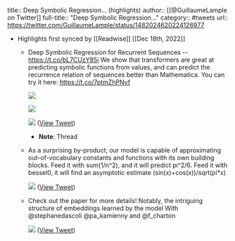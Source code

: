 title:: Deep Symbolic Regression... (highlights)
author:: [[@GuillaumeLample on Twitter]]
full-title:: "Deep Symbolic Regression..."
category:: #tweets
url:: https://twitter.com/GuillaumeLample/status/1482024620224126977

- Highlights first synced by [[Readwise]] [[Dec 18th, 2022]]
	- Deep Symbolic Regression for Recurrent Sequences -- https://t.co/bL7CUzY85i We show that transformers are great at predicting symbolic functions from values, and can predict the recurrence relation of sequences better than Mathematica. You can try it here: https://t.co/7ptmZhPNyf 
	  
	  ![](https://pbs.twimg.com/media/FJEk-57XEAE9DoY.jpg) 
	  
	  ![](https://pbs.twimg.com/media/FJE0RxQWUAQ36vR.jpg) 
	  
	  ![](https://pbs.twimg.com/media/FJE0zx2XwAEWi56.jpg) ([View Tweet](https://twitter.com/GuillaumeLample/status/1482024620224126977))
		- **Note**: Thread
	- As a surprising by-product, our model is capable of approximating out-of-vocabulary constants and functions with its own building blocks. Feed it with sum(1/n^2), and it will predict pi^2/6. Feed it with bessel0, it will find an asymptotic estimate (sin(x)+cos(x))/sqrt(pi*x) 
	  
	  ![](https://pbs.twimg.com/media/FJE1TH-XsAECjzI.png) ([View Tweet](https://twitter.com/GuillaumeLample/status/1482024626649763840))
	- Check out the paper for more details! Notably, the intriguing structure of embeddings learned by the model
	  With @stephanedascoli @pa_kamienny and @f_charton 
	  
	  ![](https://pbs.twimg.com/media/FJEjp8wWQAA2S5b.jpg) ([View Tweet](https://twitter.com/GuillaumeLample/status/1482024632370794498))